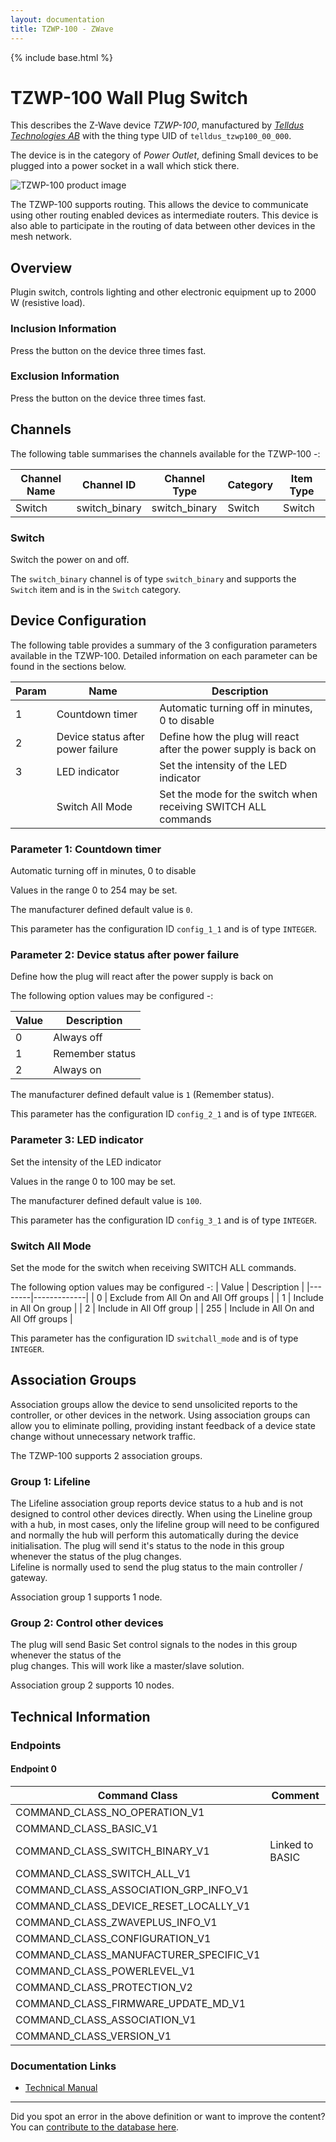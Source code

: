 ```yaml
---
layout: documentation
title: TZWP-100 - ZWave
---
```


{% include base.html %}

# TZWP-100 Wall Plug Switch
This describes the Z-Wave device *TZWP-100*, manufactured by *[Telldus Technologies AB](http://www.telldus.com/)* with the thing type UID of ```telldus_tzwp100_00_000```.

The device is in the category of *Power Outlet*, defining Small devices to be plugged into a power socket in a wall which stick there.

![TZWP-100 product image](https://opensmarthouse.org/zwavedatabase/409/image/)


The TZWP-100 supports routing. This allows the device to communicate using other routing enabled devices as intermediate routers.  This device is also able to participate in the routing of data between other devices in the mesh network.

## Overview

Plug­in switch, controls lighting and other electronic equipment up to 2000 W (resistive load).

### Inclusion Information

Press the button on the device three times fast.

### Exclusion Information

Press the button on the device three times fast.

## Channels

The following table summarises the channels available for the TZWP-100 -:

| Channel Name | Channel ID | Channel Type | Category | Item Type |
|--------------|------------|--------------|----------|-----------|
| Switch | switch_binary | switch_binary | Switch | Switch | 

### Switch
Switch the power on and off.

The ```switch_binary``` channel is of type ```switch_binary``` and supports the ```Switch``` item and is in the ```Switch``` category.



## Device Configuration

The following table provides a summary of the 3 configuration parameters available in the TZWP-100.
Detailed information on each parameter can be found in the sections below.

| Param | Name  | Description |
|-------|-------|-------------|
| 1 | Countdown timer | Automatic turning off in minutes, 0 to disable |
| 2 | Device status after power failure | Define how the plug will react after the power supply is back on |
| 3 | LED indicator | Set the intensity of the LED indicator |
|  | Switch All Mode | Set the mode for the switch when receiving SWITCH ALL commands |

### Parameter 1: Countdown timer

Automatic turning off in minutes, 0 to disable

Values in the range 0 to 254 may be set.

The manufacturer defined default value is ```0```.

This parameter has the configuration ID ```config_1_1``` and is of type ```INTEGER```.


### Parameter 2: Device status after power failure

Define how the plug will react after the power supply is back on

The following option values may be configured -:

| Value  | Description |
|--------|-------------|
| 0 | Always off |
| 1 | Remember status |
| 2 | Always on |

The manufacturer defined default value is ```1``` (Remember status).

This parameter has the configuration ID ```config_2_1``` and is of type ```INTEGER```.


### Parameter 3: LED indicator

Set the intensity of the LED indicator

Values in the range 0 to 100 may be set.

The manufacturer defined default value is ```100```.

This parameter has the configuration ID ```config_3_1``` and is of type ```INTEGER```.

### Switch All Mode

Set the mode for the switch when receiving SWITCH ALL commands.

The following option values may be configured -:
| Value  | Description |
|--------|-------------|
| 0 | Exclude from All On and All Off groups |
| 1 | Include in All On group |
| 2 | Include in All Off group |
| 255 | Include in All On and All Off groups |

This parameter has the configuration ID ```switchall_mode``` and is of type ```INTEGER```.


## Association Groups

Association groups allow the device to send unsolicited reports to the controller, or other devices in the network. Using association groups can allow you to eliminate polling, providing instant feedback of a device state change without unnecessary network traffic.

The TZWP-100 supports 2 association groups.

### Group 1: Lifeline

The Lifeline association group reports device status to a hub and is not designed to control other devices directly. When using the Lineline group with a hub, in most cases, only the lifeline group will need to be configured and normally the hub will perform this automatically during the device initialisation.
The plug will send it's status to the node in this group whenever the status of the plug changes.  
Lifeline is normally used to send the plug status to the main controller / gateway.

Association group 1 supports 1 node.

### Group 2: Control other devices

The plug will send Basic Set control signals to the nodes in this group whenever the status of the  
plug changes. This will work like a master/slave solution.

Association group 2 supports 10 nodes.

## Technical Information

### Endpoints

#### Endpoint 0

| Command Class | Comment |
|---------------|---------|
| COMMAND_CLASS_NO_OPERATION_V1| |
| COMMAND_CLASS_BASIC_V1| |
| COMMAND_CLASS_SWITCH_BINARY_V1| Linked to BASIC|
| COMMAND_CLASS_SWITCH_ALL_V1| |
| COMMAND_CLASS_ASSOCIATION_GRP_INFO_V1| |
| COMMAND_CLASS_DEVICE_RESET_LOCALLY_V1| |
| COMMAND_CLASS_ZWAVEPLUS_INFO_V1| |
| COMMAND_CLASS_CONFIGURATION_V1| |
| COMMAND_CLASS_MANUFACTURER_SPECIFIC_V1| |
| COMMAND_CLASS_POWERLEVEL_V1| |
| COMMAND_CLASS_PROTECTION_V2| |
| COMMAND_CLASS_FIRMWARE_UPDATE_MD_V1| |
| COMMAND_CLASS_ASSOCIATION_V1| |
| COMMAND_CLASS_VERSION_V1| |

### Documentation Links

* [Technical Manual](https://opensmarthouse.org/zwavedatabase/409/reference/TZWP-100-technical-manual-pdf.pdf)

---

Did you spot an error in the above definition or want to improve the content?
You can [contribute to the database here](https://opensmarthouse.org/zwavedatabase/409).
